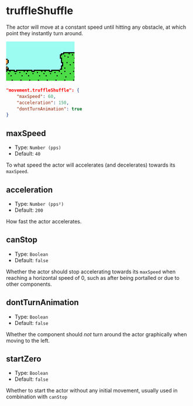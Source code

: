 # truffleShuffle

The actor will move at a constant speed until hitting any obstacle, at which point they instantly turn around.

![truffleShuffle](truffleShuffle.gif)

```json
"movement.truffleShuffle": {
    "maxSpeed": 60,
    "acceleration": 150,
    "dontTurnAnimation": true
}
```

## maxSpeed

* Type: `Number (pps)`
* Default: `40`

To what speed the actor will accelerates (and decelerates) towards its `maxSpeed`.

## acceleration

* Type: `Number (pps²)`
* Default: `200`

How fast the actor accelerates.

## canStop

* Type: `Boolean`
* Default: `false`

Whether the actor should stop accelerating towards its `maxSpeed` when reaching a horizontal speed of 0, such as after being portalled or due to other components.

## dontTurnAnimation

* Type: `Boolean`
* Default: `false`

Whether the component should _not_ turn around the actor graphically when moving to the left.

## startZero

* Type: `Boolean`
* Default: `false`

Whether to start the actor without any initial movement, usually used in combination with `canStop`
